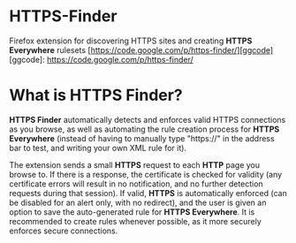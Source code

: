 HTTPS-Finder
=======

Firefox extension for discovering HTTPS sites and creating **HTTPS Everywhere** rulesets 
[https://code.google.com/p/https-finder/][ggcode]
[ggcode]: https://code.google.com/p/https-finder/

# What is HTTPS Finder?

**HTTPS Finder** automatically detects and enforces valid HTTPS connections as you browse,
as well as automating the rule creation process for **HTTPS Everywhere** (instead of having
to manually type "https://" in the address bar to test, and writing your own XML rule for it).

The extension sends a small **HTTPS** request to each **HTTP** page you browse to.
If there is a response, the certificate is checked for validity (any certificate errors will 
result in no notification, and no further detection requests during that session).
If valid, **HTTPS** is automatically enforced (can be disabled for an alert only, with no redirect),
and the user is given an option to save the auto-generated rule for **HTTPS Everywhere**.
It is recommended to create rules whenever possible, as it more securely enforces secure connections. 

